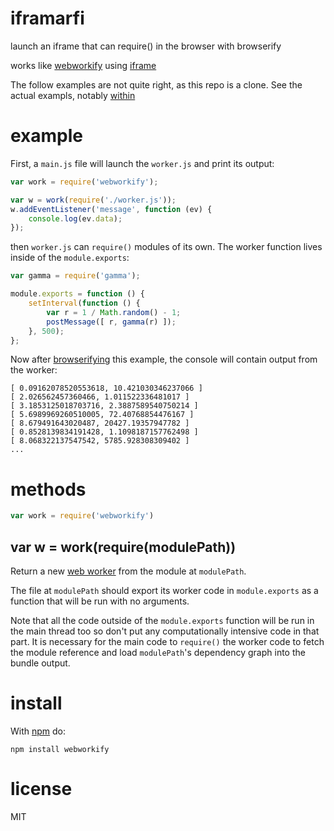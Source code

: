 # iframarfi

launch an iframe that can require() in the browser with browserify

works like [webworkify](https://npmjs.org/package/webworkify)
using [iframe](https://npmjs.org/package/iframe)

The follow examples are not quite right, as this repo is a clone.  See the actual exampls, notably [within](/examples/within.js)

# example

First, a `main.js` file will launch the `worker.js` and print its output:

``` js
var work = require('webworkify');

var w = work(require('./worker.js'));
w.addEventListener('message', function (ev) {
    console.log(ev.data);
});
```

then `worker.js` can `require()` modules of its own. The worker function lives
inside of the `module.exports`:

``` js
var gamma = require('gamma');

module.exports = function () {
    setInterval(function () {
        var r = 1 / Math.random() - 1;
        postMessage([ r, gamma(r) ]);
    }, 500);
};
```

Now after [browserifying](http://browserify.org) this example, the console will
contain output from the worker:

```
[ 0.09162078520553618, 10.421030346237066 ]
[ 2.026562457360466, 1.011522336481017 ]
[ 3.1853125018703716, 2.3887589540750214 ]
[ 5.6989969260510005, 72.40768854476167 ]
[ 8.679491643020487, 20427.19357947782 ]
[ 0.8528139834191428, 1.1098187157762498 ]
[ 8.068322137547542, 5785.928308309402 ]
...
```

# methods

``` js
var work = require('webworkify')
```

## var w = work(require(modulePath))

Return a new
[web worker](https://developer.mozilla.org/en-US/docs/Web/API/Worker)
from the module at `modulePath`.

The file at `modulePath` should export its worker code in `module.exports` as a
function that will be run with no arguments.

Note that all the code outside of the `module.exports` function will be run in
the main thread too so don't put any computationally intensive code in that
part. It is necessary for the main code to `require()` the worker code to fetch
the module reference and load `modulePath`'s dependency graph into the bundle
output.

# install

With [npm](https://npmjs.org) do:

```
npm install webworkify
```

# license

MIT
